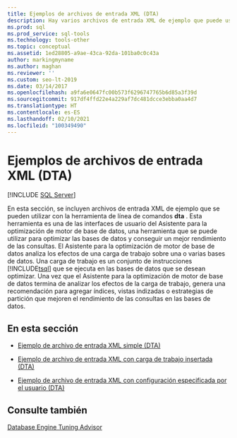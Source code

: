 ```yaml
---
title: Ejemplos de archivos de entrada XML (DTA)
description: Hay varios archivos de entrada XML de ejemplo que puede usar con la herramienta de línea de comandos DTA para ajustar las bases de datos con el fin de mejorar el rendimiento de las consultas.
ms.prod: sql
ms.prod_service: sql-tools
ms.technology: tools-other
ms.topic: conceptual
ms.assetid: 1ed28805-a9ae-43ca-92da-101ba0c0c43a
author: markingmyname
ms.author: maghan
ms.reviewer: ''
ms.custom: seo-lt-2019
ms.date: 03/14/2017
ms.openlocfilehash: a9fa6e0647fc00b573f6296747765b6d85a3f39d
ms.sourcegitcommit: 917df4ffd22e4a229af7dc481dcce3ebba0aa4d7
ms.translationtype: HT
ms.contentlocale: es-ES
ms.lasthandoff: 02/10/2021
ms.locfileid: "100349490"
---
```

# <a name="xml-input-file-samples-dta"></a>Ejemplos de archivos de entrada XML (DTA)

 [!INCLUDE [SQL Server](../../includes/applies-to-version/sqlserver.md)]

En esta sección, se incluyen archivos de entrada XML de ejemplo que se pueden utilizar con la herramienta de línea de comandos **dta** . Esta herramienta es una de las interfaces de usuario del Asistente para la optimización de motor de base de datos, una herramienta que se puede utilizar para optimizar las bases de datos y conseguir un mejor rendimiento de las consultas. El Asistente para la optimización de motor de base de datos analiza los efectos de una carga de trabajo sobre una o varias bases de datos. Una carga de trabajo es un conjunto de instrucciones [!INCLUDE[tsql](../../includes/tsql-md.md)] que se ejecuta en las bases de datos que se desean optimizar. Una vez que el Asistente para la optimización de motor de base de datos termina de analizar los efectos de la carga de trabajo, genera una recomendación para agregar índices, vistas indizadas o estrategias de partición que mejoren el rendimiento de las consultas en las bases de datos.

## <a name="in-this-section"></a>En esta sección

- [Ejemplo de archivo de entrada XML simple &#40;DTA&#41;](../../tools/dta/simple-xml-input-file-sample-dta.md)  

- [Ejemplo de archivo de entrada XML con carga de trabajo insertada &#40;DTA&#41;](../../tools/dta/xml-input-file-sample-with-inline-workload-dta.md)  

- [Ejemplo de archivo de entrada XML con configuración especificada por el usuario &#40;DTA&#41;](../../tools/dta/xml-input-file-sample-with-user-specified-configuration-dta.md)  

## <a name="see-also"></a>Consulte también

[Database Engine Tuning Advisor](../../relational-databases/performance/database-engine-tuning-advisor.md)